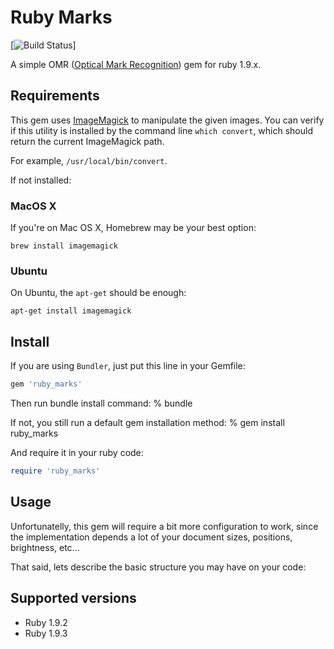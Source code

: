 Ruby Marks 
==========

[![Build Status](http://travis-ci.org/andrerpbts/ruby_marks)]

A simple OMR ([Optical Mark Recognition](http://en.wikipedia.org/wiki/Optical_mark_recognition)) gem for ruby 1.9.x.


Requirements
------------

This gem uses [ImageMagick](http://www.imagemagick.org) to manipulate the given images.
You can verify if this utility is installed by the command line `which convert`, which should return 
the current ImageMagick path.

For example, `/usr/local/bin/convert`.

If not installed:

### MacOS X

If you're on Mac OS X, Homebrew may be your best option:

    brew install imagemagick


### Ubuntu

On Ubuntu, the `apt-get` should be enough:
    
    apt-get install imagemagick


Install
-------

If you are using `Bundler`, just put this line in your Gemfile:
```ruby
gem 'ruby_marks'
```

Then run bundle install command:
    % bundle

If not, you still run a default gem installation method:
    % gem install ruby_marks

And require it in your ruby code:
```ruby
require 'ruby_marks' 
```

Usage
-----

Unfortunatelly, this gem will require a bit more configuration to work, since the implementation depends 
a lot of your document sizes, positions, brightness, etc...

That said, lets describe the basic structure you may have on your code:


Supported versions
------------------

* Ruby 1.9.2
* Ruby 1.9.3


